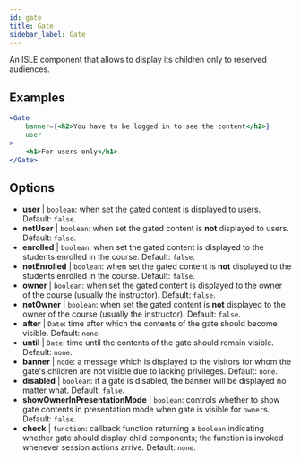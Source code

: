 ```yaml
---
id: gate 
title: Gate
sidebar_label: Gate
---
```


An ISLE component that allows to display its children only to reserved audiences.

## Examples

```jsx live
<Gate 
    banner={<h2>You have to be logged in to see the content</h2>}
    user 
>
    <h1>For users only</h1>
</Gate>
``` 



## Options

* __user__ | `boolean`: when set the gated content is displayed to users. Default: `false`.
* __notUser__ | `boolean`: when set the gated content is **not** displayed to users. Default: `false`.
* __enrolled__ | `boolean`: when set the gated content is displayed to the students enrolled in the course. Default: `false`.
* __notEnrolled__ | `boolean`: when set the gated content is **not** displayed to the students enrolled in the course. Default: `false`.
* __owner__ | `boolean`: when set the gated content is displayed to the owner of the course (usually the instructor). Default: `false`.
* __notOwner__ | `boolean`: when set the gated content is **not** displayed to the owner of the course (usually the instructor). Default: `false`.
* __after__ | `Date`: time after which the contents of the gate should become visible. Default: `none`.
* __until__ | `Date`: time until the contents of the gate should remain visible. Default: `none`.
* __banner__ | `node`: a message which is displayed to the visitors for whom the gate's children are not visible due to lacking privileges. Default: `none`.
* __disabled__ | `boolean`: if a gate is disabled, the banner will be displayed no matter what. Default: `false`.
* __showOwnerInPresentationMode__ | `boolean`: controls whether to show gate contents in presentation mode when gate is visible for `owner`s. Default: `false`.
* __check__ | `function`: callback function returning a `boolean` indicating whether gate should display child components; the function is invoked whenever session actions arrive. Default: `none`.
